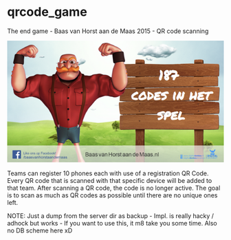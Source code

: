 # qrcode_game
The end game - Baas van Horst aan de Maas 2015 - QR code scanning

![Illustration](illustration.png)

Teams can register 10 phones each with use of a registration QR Code. Every QR code that is scanned with that specific device will be added to that team. After scanning a QR code, the code is no longer active. The goal is to scan as much as QR codes as possible until there are no unique ones left.

NOTE: Just a dump from the server dir as backup - Impl. is really hacky / adhock but works - If you want to use this, it m8 take you some time. Also no DB scheme here xD
